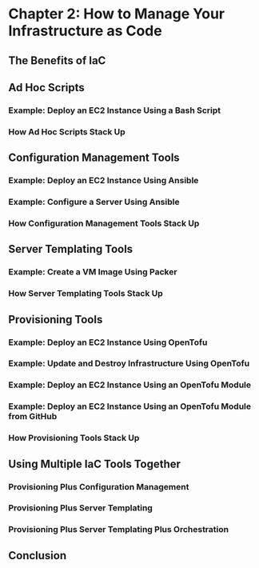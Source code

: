# Chapter 2: How to Manage Your Infrastructure as Code

## The Benefits of IaC

## Ad Hoc Scripts

### Example: Deploy an EC2 Instance Using a Bash Script

### How Ad Hoc Scripts Stack Up

## Configuration Management Tools

### Example: Deploy an EC2 Instance Using Ansible

### Example: Configure a Server Using Ansible

### How Configuration Management Tools Stack Up

## Server Templating Tools

### Example: Create a VM Image Using Packer

### How Server Templating Tools Stack Up

## Provisioning Tools

### Example: Deploy an EC2 Instance Using OpenTofu

### Example: Update and Destroy Infrastructure Using OpenTofu

### Example: Deploy an EC2 Instance Using an OpenTofu Module

### Example: Deploy an EC2 Instance Using an OpenTofu Module from GitHub

### How Provisioning Tools Stack Up

## Using Multiple IaC Tools Together

### Provisioning Plus Configuration Management

### Provisioning Plus Server Templating

### Provisioning Plus Server Templating Plus Orchestration

## Conclusion
